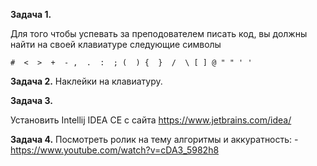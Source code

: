 **Задача 1.** 

Для того чтобы успевать за преподователем писать код, вы должны найти на своей клавиатуре следующие символы

```
#  <  >  +  - ,  .  :  ; (  ) {  }  /  \ [ ] @ " " ' ' 
```

**Задача 2.**
Наклейки на клавиатуру.


**Задача 3.** 

Установить Intellij IDEA CE с сайта https://www.jetbrains.com/idea/


**Задача 4.**
Посмотреть ролик на тему алгоритмы и аккуратность:
    - https://www.youtube.com/watch?v=cDA3_5982h8
